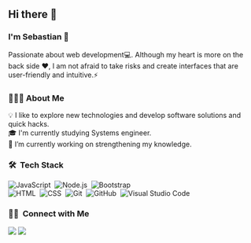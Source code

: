 ### <h2> Hi there 👋</h2>
<h3>I'm Sebastian 🌱</h3>
Passionate about web development💻. Although my heart is more on the back side ❤️, I am not afraid to take risks and create interfaces that are user-friendly and intuitive.⚡

### 👨🏻‍💻 About Me

💡 I like to explore new technologies and develop software solutions and quick hacks.\
🎓 I'm currently studying Systems engineer.\
🔭 I’m currently working on strengthening my knowledge.

### 🛠 &nbsp;Tech Stack

![JavaScript](https://img.shields.io/badge/-JavaScript-05122A?style=flat&logo=javascript)&nbsp;
![Node.js](https://img.shields.io/badge/-Node.js-05122A?style=flat&logo=node.js)&nbsp;
![Bootstrap](https://img.shields.io/badge/-Bootstrap-05122A?style=flat&logo=bootstrap&logoColor=563D7C)\
![HTML](https://img.shields.io/badge/-HTML-05122A?style=flat&logo=HTML5)&nbsp;
![CSS](https://img.shields.io/badge/-CSS-05122A?style=flat&logo=CSS3&logoColor=1572B6)&nbsp;
![Git](https://img.shields.io/badge/-Git-05122A?style=flat&logo=git)&nbsp;
![GitHub](https://img.shields.io/badge/-GitHub-05122A?style=flat&logo=github)&nbsp;
![Visual Studio Code](https://img.shields.io/badge/-Visual%20Studio%20Code-05122A?style=flat&logo=visual-studio-code&logoColor=007ACC)&nbsp;



### 🤝🏻 &nbsp;Connect with Me

<p>
<a href="https://www.linkedin.com/in/sebastianriossanchez"><img src="https://img.shields.io/badge/-Sebastian-0077B5?style=flat&logo=Linkedin&logoColor=white"/></a>
<a href="mailto:sebastianrios47@gmail.com"><img src="https://img.shields.io/badge/-sebastian-D14836?style=flat&logo=Gmail&logoColor=white"/></a>
</p>

